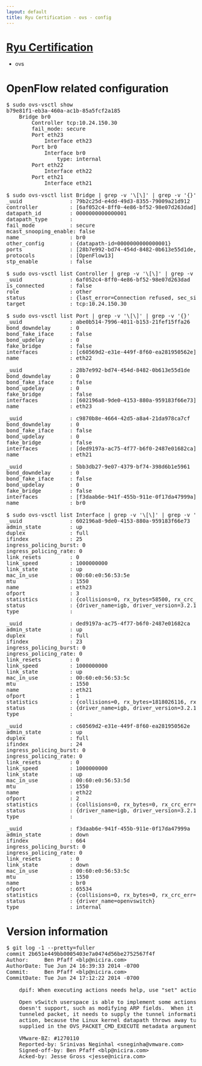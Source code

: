 ```yaml
---
layout: default
title: Ryu Certification - ovs - config
---
```

# [Ryu Certification](http://osrg.github.io/ryu/certification.html)
* ovs 

# OpenFlow related configuration
<pre>
$ sudo ovs-vsctl show
b79e81f1-eb3a-460a-ac1b-85a5fcf2a185
    Bridge br0
        Controller tcp:10.24.150.30
        fail_mode: secure
        Port eth23
            Interface eth23
        Port br0
            Interface br0
                type: internal
        Port eth22
            Interface eth22
        Port eth21
            Interface eth21

$ sudo ovs-vsctl list Bridge | grep -v '\[\]' | grep -v '{}'
_uuid               : 79b2c25d-e4dd-49d3-8355-79009a21d912
controller          : [6af052c4-8ff0-4e86-bf52-98e07d263dad]
datapath_id         : 0000000000000001
datapath_type       : 
fail_mode           : secure
mcast_snooping_enable: false
name                : br0
other_config        : {datapath-id=0000000000000001}
ports               : [28b7e992-bd74-454d-8482-0b613e55d1de, 5bb3db27-9e07-4379-bf74-398d6b1e5961, abe0b514-7996-4011-b153-21fef15ffa26, c9870b8e-4664-42d5-a8a4-21da978ca7cf]
protocols           : [OpenFlow13]
stp_enable          : false

$ sudo ovs-vsctl list Controller | grep -v '\[\]' | grep -v '{}'
_uuid               : 6af052c4-8ff0-4e86-bf52-98e07d263dad
is_connected        : false
role                : other
status              : {last_error=Connection refused, sec_since_connect=981, sec_since_disconnect=1, state=BACKOFF}
target              : tcp:10.24.150.30

$ sudo ovs-vsctl list Port | grep -v '\[\]' | grep -v '{}'
_uuid               : abe0b514-7996-4011-b153-21fef15ffa26
bond_downdelay      : 0
bond_fake_iface     : false
bond_updelay        : 0
fake_bridge         : false
interfaces          : [c60569d2-e31e-449f-8f60-ea281950562e]
name                : eth22

_uuid               : 28b7e992-bd74-454d-8482-0b613e55d1de
bond_downdelay      : 0
bond_fake_iface     : false
bond_updelay        : 0
fake_bridge         : false
interfaces          : [602196a8-9de0-4153-880a-959183f66e73]
name                : eth23

_uuid               : c9870b8e-4664-42d5-a8a4-21da978ca7cf
bond_downdelay      : 0
bond_fake_iface     : false
bond_updelay        : 0
fake_bridge         : false
interfaces          : [ded9197a-ac75-4f77-b6f0-2487e01682ca]
name                : eth21

_uuid               : 5bb3db27-9e07-4379-bf74-398d6b1e5961
bond_downdelay      : 0
bond_fake_iface     : false
bond_updelay        : 0
fake_bridge         : false
interfaces          : [f3daab6e-941f-455b-911e-0f17da47999a]
name                : br0

$ sudo ovs-vsctl list Interface | grep -v '\[\]' | grep -v '{}'
_uuid               : 602196a8-9de0-4153-880a-959183f66e73
admin_state         : up
duplex              : full
ifindex             : 25
ingress_policing_burst: 0
ingress_policing_rate: 0
link_resets         : 0
link_speed          : 1000000000
link_state          : up
mac_in_use          : 00:60:e0:56:53:5e
mtu                 : 1550
name                : eth23
ofport              : 3
statistics          : {collisions=0, rx_bytes=58500, rx_crc_err=0, rx_dropped=0, rx_errors=0, rx_frame_err=0, rx_over_err=0, rx_packets=39, tx_bytes=126127284, tx_dropped=0, tx_errors=0, tx_packets=11538015}
status              : {driver_name=igb, driver_version=3.2.10-k, firmware_version=2.10-9}
type                : 

_uuid               : ded9197a-ac75-4f77-b6f0-2487e01682ca
admin_state         : up
duplex              : full
ifindex             : 23
ingress_policing_burst: 0
ingress_policing_rate: 0
link_resets         : 0
link_speed          : 1000000000
link_state          : up
mac_in_use          : 00:60:e0:56:53:5c
mtu                 : 1550
name                : eth21
ofport              : 1
statistics          : {collisions=0, rx_bytes=1818026116, rx_crc_err=0, rx_dropped=0, rx_errors=0, rx_frame_err=0, rx_over_err=0, rx_packets=90099347, tx_bytes=0, tx_dropped=0, tx_errors=0, tx_packets=0}
status              : {driver_name=igb, driver_version=3.2.10-k, firmware_version=2.10-9}
type                : 

_uuid               : c60569d2-e31e-449f-8f60-ea281950562e
admin_state         : up
duplex              : full
ifindex             : 24
ingress_policing_burst: 0
ingress_policing_rate: 0
link_resets         : 0
link_speed          : 1000000000
link_state          : up
mac_in_use          : 00:60:e0:56:53:5d
mtu                 : 1550
name                : eth22
ofport              : 2
statistics          : {collisions=0, rx_bytes=0, rx_crc_err=0, rx_dropped=0, rx_errors=0, rx_frame_err=0, rx_over_err=0, rx_packets=0, tx_bytes=1647983700, tx_dropped=0, tx_errors=0, tx_packets=35506461}
status              : {driver_name=igb, driver_version=3.2.10-k, firmware_version=2.10-9}
type                : 

_uuid               : f3daab6e-941f-455b-911e-0f17da47999a
admin_state         : down
ifindex             : 664
ingress_policing_burst: 0
ingress_policing_rate: 0
link_resets         : 0
link_state          : down
mac_in_use          : 00:60:e0:56:53:5c
mtu                 : 1550
name                : br0
ofport              : 65534
statistics          : {collisions=0, rx_bytes=0, rx_crc_err=0, rx_dropped=0, rx_errors=0, rx_frame_err=0, rx_over_err=0, rx_packets=0, tx_bytes=0, tx_dropped=0, tx_errors=0, tx_packets=0}
status              : {driver_name=openvswitch}
type                : internal
</pre>

# Version information
<pre>
$ git log -1 --pretty=fuller
commit 2b651e449bb0005403e7a0474d56be2752567f4f
Author:     Ben Pfaff &lt;blp@nicira.com&gt;
AuthorDate: Tue Jun 24 16:39:33 2014 -0700
Commit:     Ben Pfaff &lt;blp@nicira.com&gt;
CommitDate: Tue Jun 24 17:12:22 2014 -0700

    dpif: When executing actions needs help, use &quot;set&quot; action to set tunnel.
    
    Open vSwitch userspace is able to implement some actions that the kernel
    doesn't support, such as modifying ARP fields.  When it does this for a
    tunneled packet, it needs to supply the tunnel information with a &quot;set&quot;
    action, because the Linux kernel datapath throws away tunnel information
    supplied in the OVS_PACKET_CMD_EXECUTE metadata argument.
    
    VMware-BZ: #1270110
    Reported-by: Srinivas Neginhal &lt;sneginha@vmware.com&gt;
    Signed-off-by: Ben Pfaff &lt;blp@nicira.com&gt;
    Acked-by: Jesse Gross &lt;jesse@nicira.com&gt;
</pre>
